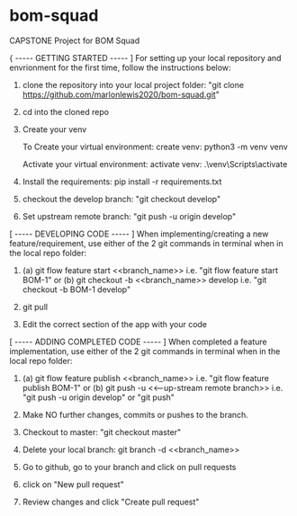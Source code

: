 # bom-squad
CAPSTONE Project for BOM Squad



{ ----- GETTING STARTED ----- ]
For setting up your local repository and envrionment for the first time, follow the instructions below:
1. clone the repository into your local project folder: "git clone https://github.com/marlonlewis2020/bom-squad.git"
2. cd into the cloned repo
3. Create your venv

    To Create your virtual environment:
    create venv: python3 -m venv venv

    Activate your virtual environment:
    activate venv: .\venv\Scripts\activate

4. Install the requirements:
    pip install -r requirements.txt

5. checkout the develop branch: "git checkout develop"
6. Set upstream remote branch: "git push -u origin develop"




[ ----- DEVELOPING CODE ----- ]
When implementing/creating a new feature/requirement, use either of the 2 git commands in terminal when in the local repo folder:
1. (a) git flow feature start <<branch_name>> 
    i.e. "git flow feature start BOM-1"
or 
   (b) git checkout -b <<branch_name>> develop
    i.e. "git checkout -b BOM-1 develop"

2. git pull

3. Edit the correct section of the app with your code




[ ----- ADDING COMPLETED CODE ----- ]
When completed a feature implementation, use either of the 2 git commands in terminal when in the local repo folder:
1. (a) git flow feature publish <<branch_name>>
    i.e. "git flow feature publish BOM-1"
or
   (b) git push -u <<--up-stream remote branch>>
    i.e. "git push -u origin develop" or "git push"

2. Make NO further changes, commits or pushes to the branch.

3. Checkout to master: "git checkout master"

4. Delete your local branch: git branch -d <<branch_name>> 

5. Go to github, go to your branch and click on pull requests

6. click on "New pull request"

7. Review changes and click "Create pull request"




